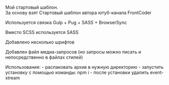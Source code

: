 Мой стартовый шаблон.  
За основу взят Стартовый шаблон автора ютуб-канала FrontCoder

Используется связка Gulp + Pug + SАSS + BrowserSync

Вместо SCSS используется SASS

Добавлено несколько шрифтов

Добавлен файл медиа-запросов (но запросы можно писать и непосредственно в файлах стилей)



Использование:
	- распаковать архив в нужную директорию
	- запустить установку с помощью команды: npm i
	- после установки удалить event-stream
	
